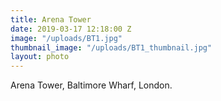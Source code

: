 ```yaml
---
title: Arena Tower
date: 2019-03-17 12:18:00 Z
image: "/uploads/BT1.jpg"
thumbnail_image: "/uploads/BT1_thumbnail.jpg"
layout: photo
---
```


Arena Tower, Baltimore Wharf, London. 